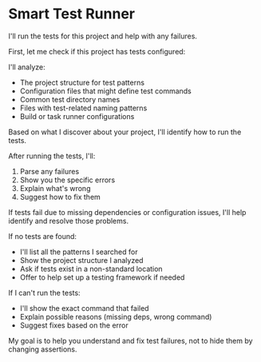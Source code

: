 # Smart Test Runner

I'll run the tests for this project and help with any failures.

First, let me check if this project has tests configured:

I'll analyze:
- The project structure for test patterns
- Configuration files that might define test commands
- Common test directory names
- Files with test-related naming patterns
- Build or task runner configurations

Based on what I discover about your project, I'll identify how to run the tests.

After running the tests, I'll:
1. Parse any failures
2. Show you the specific errors
3. Explain what's wrong
4. Suggest how to fix them

If tests fail due to missing dependencies or configuration issues, I'll help identify and resolve those problems.

If no tests are found:
- I'll list all the patterns I searched for
- Show the project structure I analyzed
- Ask if tests exist in a non-standard location
- Offer to help set up a testing framework if needed

If I can't run the tests:
- I'll show the exact command that failed
- Explain possible reasons (missing deps, wrong command)
- Suggest fixes based on the error

My goal is to help you understand and fix test failures, not to hide them by changing assertions.